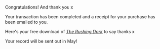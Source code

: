 Congratulations! And thank you x

Your transaction has been completed and a receipt for your purchase has been emailed to you.

Here's your free download of [_The Rushing Dark_](data/mp3/the-rushing-dark.mp3) to say thanks x

Your record will be sent out in May!

